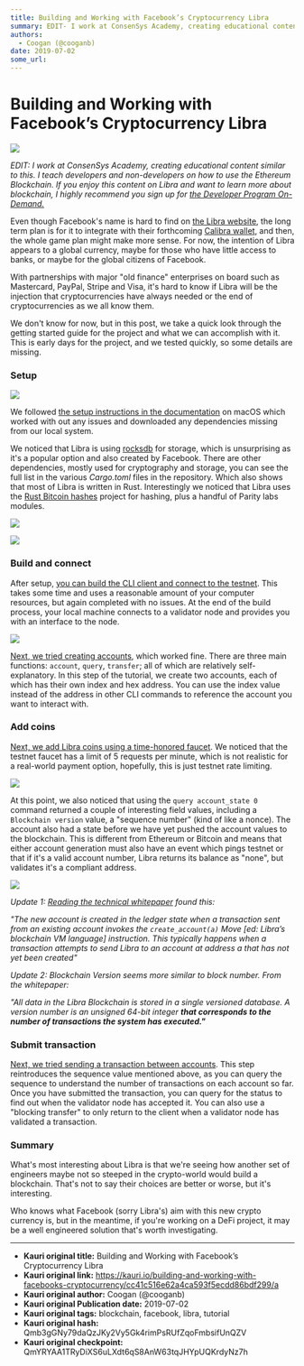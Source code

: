 ```yaml
---
title: Building and Working with Facebook’s Cryptocurrency Libra
summary: EDIT- I work at ConsenSys Academy, creating educational content similar to this. I teach developers and non-developers on how to use the Ethereum Blockchain. If you enjoy this content on Libra and want to learn more about blockchain, I highly recommend you sign up for the Developer Program On-Demand. Even though Facebooks name is hard to find on the Libra website, the long term plan is for it to integrate with their forthcoming Calibra wallet, and then, the whole game plan might make more sense.
authors:
  - Coogan (@cooganb)
date: 2019-07-02
some_url: 
---
```


# Building and Working with Facebook’s Cryptocurrency Libra

![](https://ipfs.infura.io/ipfs/QmQ6Ja45gL89wV6vxiiqtBGzyShj3Q4LCe7bphvBjWLLoM)


_EDIT: I work at ConsenSys Academy, creating educational content similar to this. I teach developers and non-developers on how to use the Ethereum Blockchain. If you enjoy this content on Libra and want to learn more about blockchain, I highly recommend you sign up for [the Developer Program On-Demand.](https://learn.consensys.net/catalog/info/id:141?utm_source=kauri&utm_medium=post&utm_campaign=libra)_

Even though Facebook's name is hard to find on [the Libra website](https://libra.org), the long term plan is for it to integrate with their forthcoming [Calibra wallet](https://newsroom.fb.com/news/2019/06/coming-in-2020-calibra/), and then, the whole game plan might make more sense. For now, the intention of Libra appears to a global currency, maybe for those who have little access to banks, or maybe for the global citizens of Facebook.

With partnerships with major "old finance" enterprises on board such as Mastercard, PayPal, Stripe and Visa, it's hard to know if Libra will be the injection that cryptocurrencies have always needed or the end of cryptocurrencies as we all know them.

We don't know for now, but in this post, we take a quick look through the getting started guide for the project and what we can accomplish with it. This is early days for the project, and we tested quickly, so some details are missing.

### Setup

![](https://ipfs.infura.io/ipfs/QmVQ4zYoysUEc4bB1U59eVBF284NVT7hEbBhCiFVQmV9Zo)

We followed [the setup instructions in the documentation](https://developers.libra.org/docs/my-first-transaction#clone-and-build-libra-core) on macOS which worked with out any issues and downloaded any dependencies missing from our local system.

We noticed that Libra is using [rocksdb](https://rocksdb.org) for storage, which is unsurprising as it's a popular option and also created by Facebook. There are other dependencies, mostly used for cryptography and storage, you can see the full list in the various _Cargo.toml_ files in the repository. Which also shows that most of Libra is written in Rust. Interestingly we noticed that Libra uses the [Rust Bitcoin hashes](https://github.com/rust-bitcoin/bitcoin_hashes) project for hashing, plus a handful of Parity labs modules.

![](https://ipfs.infura.io/ipfs/QmYkHTwBEuNrEJD9VpPJySN5VRPbvm9naoioQ3We2tQCr7)

![](https://ipfs.infura.io/ipfs/QmVeFKQwJoKAGzmPbqx8ZwbbiJkKzhYCc5Vke7n1cRATab)

### Build and connect

After setup, [you can build the CLI client and connect to the testnet](https://developers.libra.org/docs/my-first-transaction#build-libra-cli-client-and-connect-to-the-testnet). This takes some time and uses a reasonable amount of your computer resources, but again completed with no issues. At the end of the build process, your local machine connects to a validator node and provides you with an interface to the node.

![](https://ipfs.infura.io/ipfs/QmQ8yfWSAaw9VcfQgAEFzBe6QdyJrVtaKLXM9s8VoN2789)

[Next, we tried creating accounts](https://developers.libra.org/docs/my-first-transaction#create-alice-s-and-bob-s-account), which worked fine. There are three main functions: `account`, `query`, `transfer`; all of which are relatively self-explanatory. In this step of the tutorial, we create two accounts, each of which has their own index and hex address. You can use the index value instead of the address in other CLI commands to reference the account you want to interact with.

### Add coins

[Next, we add Libra coins using a time-honored faucet](https://developers.libra.org/docs/my-first-transaction#add-libra-coins-to-alice-s-and-bob-s-accounts). We noticed that the testnet faucet has a limit of 5 requests per minute, which is not realistic for a real-world payment option, hopefully, this is just testnet rate limiting.

![](https://ipfs.infura.io/ipfs/QmUtmEMhSd97NF7s7fqAfNJuZuMix3kgW8DGLAKCaYM4XY)

At this point, we also noticed that using the `query account_state 0` command returned a couple of interesting field values, including a `Blockchain version` value, a "sequence number" (kind of like a nonce). The account also had a state before we have yet pushed the account values to the blockchain. This is different from Ethereum or Bitcoin and means that either account generation must also have an event which pings testnet or that if it's a valid account number, Libra returns its balance as "none", but validates it's a compliant address.

![](https://ipfs.infura.io/ipfs/QmbbYY1b1iv2WgH8oAM4ZBDSVTJ1PpjC5dmAMvRwTU1ayi)

_Update 1: [Reading the technical whitepaper](chrome-extension://oemmndcbldboiebfnladdacbdfmadadm/https://developers.libra.org/docs/assets/papers/the-libra-blockchain.pdf) found this:_

_"The new account is created in the ledger state when a transaction sent from an existing account invokes the
`create_account(a)` Move [ed: Libra’s blockchain VM language] instruction. This typically happens when a transaction attempts to send Libra to an account at address a that has not yet been created"_

_Update 2: Blockchain Version seems more similar to block number. From the whitepaper:_

_"All data in the Libra Blockchain is stored in a single versioned database. A version number is an unsigned 64-bit integer **that corresponds to the number of transactions the system has executed."**_

### Submit transaction

[Next, we tried sending a transaction between accounts](https://developers.libra.org/docs/my-first-transaction#submit-a-transaction). This step reintroduces the sequence value mentioned above, as you can query the sequence to understand the number of transactions on each account so far. Once you have submitted the transaction, you can query for the status to find out when the validator node has accepted it. You can also use a "blocking transfer" to only return to the client when a validator node has validated a transaction.

### Summary

What's most interesting about Libra is that we're seeing how another set of engineers maybe not so steeped in the crypto-world would build a blockchain. That's not to say their choices are better or worse, but it's interesting.

Who knows what Facebook (sorry Libra's) aim with this new crypto currency is, but in the meantime, if you're working on a DeFi project, it may be a well engineered solution that's worth investigating.



---

- **Kauri original title:** Building and Working with Facebook’s Cryptocurrency Libra
- **Kauri original link:** https://kauri.io/building-and-working-with-facebooks-cryptocurrency/cc41c516e62a4ca593f5ecdd86bdf299/a
- **Kauri original author:** Coogan (@cooganb)
- **Kauri original Publication date:** 2019-07-02
- **Kauri original tags:** blockchain, facebook, libra, tutorial
- **Kauri original hash:** Qmb3gGNy79daQzJKy2Vy5Gk4rimPsRUfZqoFmbsifUnQZV
- **Kauri original checkpoint:** QmYRYAA1TRyDiXS6uLXdt6qS8AnW63tqJHYpUQKrdyNz7h



